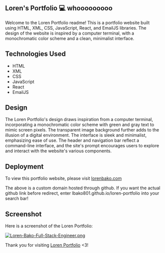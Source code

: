 ## Loren's Portfolio 💻      whooooooooo
Welcome to the Loren Portfolio readme! This is a portfolio website built using HTML, XML, CSS, JavaScript, React, and EmailJS libraries. The design of the website is inspired by a computer terminal, with a monochromatic color scheme and a clean, minimalist interface.

## Technologies Used
 - HTML
 - XML
 - CSS
 - JavaScript
 - React
 - EmailJS
 
## Design

The Loren Portfolio's design draws inspiration from a computer terminal, incorporating a monochromatic color scheme with green and gray text to mimic screen pixels. The transparent image background further adds to the illusion of a digital environment. The interface is sleek and minimalist, emphasizing ease of use. The header and navigation bar reflect a command-line interface, and the site's prompt encourages users to explore and interact with the website's various components.

## Deployment
To view this portfolio website, please visit [lorenbako.com](https://lorenbako.com/)

The above is a custom domain hosted through github. If you want the actual github link before redirect, enter lbako801.github.io/loren-portfolio into your search bar!

## Screenshot
Here is a screenshot of the Loren Portfolio:

[![Loren-Bako-Full-Stack-Engineer.png](https://i.postimg.cc/qqTYZZbK/Loren-Bako-Full-Stack-Engineer.png)](https://postimg.cc/9RLJD1jX)

Thank you for visiting [Loren Portfolio](https://lorenbako.com/) <3!
